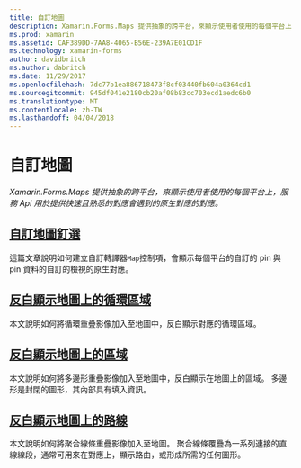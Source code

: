 ```yaml
---
title: 自訂地圖
description: Xamarin.Forms.Maps 提供抽象的跨平台，來顯示使用者使用的每個平台上，服務 Api 用於提供快速且熟悉的對應會遇到的原生對應的對應。
ms.prod: xamarin
ms.assetid: CAF389DD-7AA8-4065-B56E-239A7E01CD1F
ms.technology: xamarin-forms
author: davidbritch
ms.author: dabritch
ms.date: 11/29/2017
ms.openlocfilehash: 7dc77b1ea886718473f8cf03440fb604a0364cd1
ms.sourcegitcommit: 945df041e2180cb20af08b83cc703ecd1aedc6b0
ms.translationtype: MT
ms.contentlocale: zh-TW
ms.lasthandoff: 04/04/2018
---
```

# <a name="customizing-a-map"></a>自訂地圖

_Xamarin.Forms.Maps 提供抽象的跨平台，來顯示使用者使用的每個平台上，服務 Api 用於提供快速且熟悉的對應會遇到的原生對應的對應。_

## <a name="customizing-a-map-pincustomized-pinmd"></a>[自訂地圖釘選](customized-pin.md)

這篇文章說明如何建立自訂轉譯器`Map`控制項，會顯示每個平台的自訂的 pin 與 pin 資料的自訂的檢視的原生對應。

## <a name="highlighting-a-circular-area-on-a-mapcircle-map-overlaymd"></a>[反白顯示地圖上的循環區域](circle-map-overlay.md)

本文說明如何將循環重疊影像加入至地圖中，反白顯示對應的循環區域。

## <a name="highlighting-a-region-on-a-mappolygon-map-overlaymd"></a>[反白顯示地圖上的區域](polygon-map-overlay.md)

本文說明如何將多邊形重疊影像加入至地圖中，反白顯示在地圖上的區域。 多邊形是封閉的圖形，其內部具有填入資訊。

## <a name="highlighting-a-route-on-a-mappolyline-map-overlaymd"></a>[反白顯示地圖上的路線](polyline-map-overlay.md)

本文說明如何將聚合線條重疊影像加入至地圖。 聚合線條覆疊為一系列連接的直線線段，通常可用來在對應上，顯示路由，或形成所需的任何圖形。
